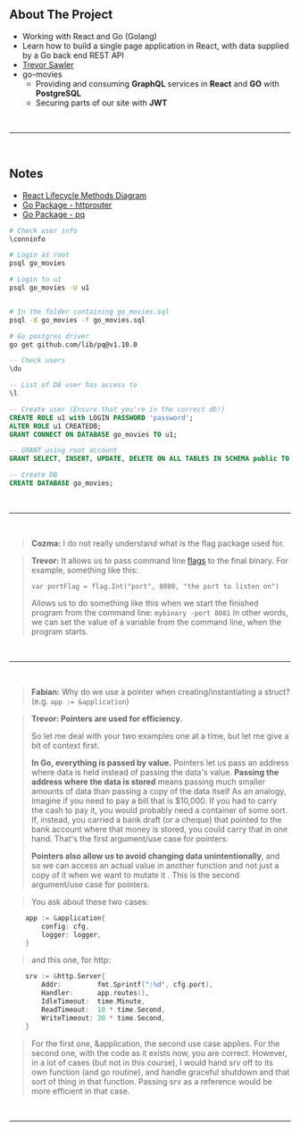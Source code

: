 ## About The Project

- Working with React and Go (Golang)
- Learn how to build a single page application in React, with data supplied by a Go back end REST API
- [Trevor Sawler](https://github.com/tsawler)
- go-movies
  - Providing and consuming **GraphQL** services in **React** and **GO** with **PostgreSQL**
  - Securing parts of our site with **JWT**

&nbsp;

---

&nbsp;

## Notes

- [React Lifecycle Methods Diagram](https://projects.wojtekmaj.pl/react-lifecycle-methods-diagram/)
- [Go Package - httprouter](https://github.com/julienschmidt/httprouter)
- [Go Package - pq](https://github.com/lib/pq)

```sh
# Check user info
\conninfo

# Login as root
psql go_movies

# Login to u1
psql go_movies -U u1


# In the folder containing go_movies.sql
psql -d go_movies -f go_movies.sql

# Go postgres driver
go get github.com/lib/pq@v1.10.0
```

```sql
-- Check users
\du

-- List of DB user has access to
\l

-- Create user (Ensure that you're in the correct db!)
CREATE ROLE u1 with LOGIN PASSWORD 'password';
ALTER ROLE u1 CREATEDB;
GRANT CONNECT ON DATABASE go_movies TO u1;

-- GRANT using root account
GRANT SELECT, INSERT, UPDATE, DELETE ON ALL TABLES IN SCHEMA public TO u1;

-- Create DB
CREATE DATABASE go_movies;

```

&nbsp;

---

&nbsp;

> **Cozma:** I do not really understand what is the flag package used for.

> **Trevor:** It allows us to pass command line [flags](https://pkg.go.dev/flag) to the final binary. For example, something like this:
>
> `var portFlag = flag.Int("port", 8080, "the port to listen on")`
>
> Allows us to do something like this when we start the finished program from the command line: `mybinary -port 8081`
> In other words, we can set the value of a variable from the command line, when the program starts.

&nbsp;

---

&nbsp;

> **Fabian:** Why do we use a pointer when creating/instantiating a struct? (e.g. `app := &application`)

> **Trevor: Pointers are used for efficiency.**
>
> So let me deal with your two examples one at a time, but let me give a bit of context first.
>
> **In Go, everything is passed by value.** Pointers let us pass an address where data is held instead of passing the data's value. **Passing the address where the data is stored** means passing much smaller amounts of data than passing a copy of the data itself As an analogy, Imagine if you need to pay a bill that is $10,000. If you had to carry the cash to pay it, you would probably need a container of some sort. If, instead, you carried a bank draft (or a cheque) that pointed to the bank account where that money is stored, you could carry that in one hand. That's the first argument/use case for pointers.
>
> **Pointers also allow us to avoid changing data unintentionally**, and so we can access an actual value in another function and not just a copy of it when we want to mutate it . This is the second argument/use case for pointers.

> You ask about these two cases:

```go
	app := &application{
		config: cfg,
		logger: logger,
	}
```

> and this one, for http:

```go
	srv := &http.Server{
		Addr:         fmt.Sprintf(":%d", cfg.port),
		Handler:      app.routes(),
		IdleTimeout:  time.Minute,
		ReadTimeout:  10 * time.Second,
		WriteTimeout: 30 * time.Second,
	}
```

> For the first one, &application, the second use case applies. For the second one, with the code as it exists now, you are correct. However, in a lot of cases (but not in this course), I would hand srv off to its own function (and go routine), and handle graceful shutdown and that sort of thing in that function. Passing srv as a reference would be more efficient in that case.

&nbsp;

---

&nbsp;

